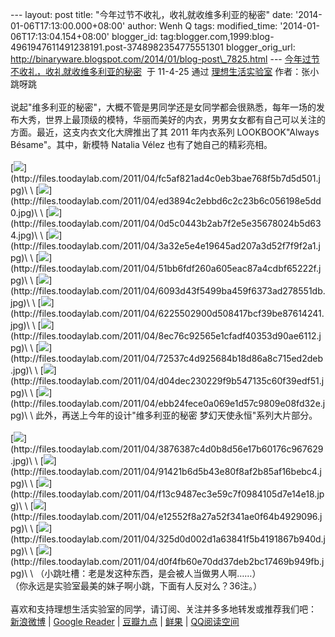 --- layout: post title: "今年过节不收礼，收礼就收维多利亚的秘密" date:
'2014-01-06T17:13:00.000+08:00' author: Wenh Q tags: modified\_time:
'2014-01-06T17:13:04.154+08:00' blogger\_id:
tag:blogger.com,1999:blog-4961947611491238191.post-3748982354775551301
blogger\_orig\_url:
http://binaryware.blogspot.com/2014/01/blog-post\_7825.html ---
[今年过节不收礼，收礼就收维多利亚的秘密](http://www.toodaylab.com/21226)  于
11-4-25 通过 [理想生活实验室](http://www.toodaylab.com/)
作者：张小跳呀跳\
\
说起"维多利亚的秘密"，大概不管是男同学还是女同学都会很熟悉，每年一场的发布大秀，世界上最顶级的模特，华丽而美好的内衣，男男女女都有自己可以关注的方面。最近，这支内衣文化大牌推出了其
2011 年内衣系列 LOOKBOOK"Always Bésame"。其中，新模特 Natalia Vélez
也有了她自己的精彩亮相。\
\
[![](https://images-blogger-opensocial.googleusercontent.com/gadgets/proxy?url=http%3A%2F%2Ffiles.toodaylab.com%2F2011%2F04%2Ffc5af821ad4c0eb3bae768f5b7d5d501.jpg&container=blogger&gadget=a&rewriteMime=image%2F*)](http://files.toodaylab.com/2011/04/fc5af821ad4c0eb3bae768f5b7d5d501.jpg)\
\
[![](https://images-blogger-opensocial.googleusercontent.com/gadgets/proxy?url=http%3A%2F%2Ffiles.toodaylab.com%2F2011%2F04%2Fed3894c2ebbd6c2c23b6c056198e5dd0.jpg&container=blogger&gadget=a&rewriteMime=image%2F*)](http://files.toodaylab.com/2011/04/ed3894c2ebbd6c2c23b6c056198e5dd0.jpg)\
\
[![](https://images-blogger-opensocial.googleusercontent.com/gadgets/proxy?url=http%3A%2F%2Ffiles.toodaylab.com%2F2011%2F04%2F0d5c0443b2ab7f2e5e35678024b5d634.jpg&container=blogger&gadget=a&rewriteMime=image%2F*)](http://files.toodaylab.com/2011/04/0d5c0443b2ab7f2e5e35678024b5d634.jpg)\
\
[![](https://images-blogger-opensocial.googleusercontent.com/gadgets/proxy?url=http%3A%2F%2Ffiles.toodaylab.com%2F2011%2F04%2F3a32e5e4e19645ad207a3d52f7f9f2a1.jpg&container=blogger&gadget=a&rewriteMime=image%2F*)](http://files.toodaylab.com/2011/04/3a32e5e4e19645ad207a3d52f7f9f2a1.jpg)\
\
[![](https://images-blogger-opensocial.googleusercontent.com/gadgets/proxy?url=http%3A%2F%2Ffiles.toodaylab.com%2F2011%2F04%2F51bb6fdf260a605eac87a4cdbf65222f.jpg&container=blogger&gadget=a&rewriteMime=image%2F*)](http://files.toodaylab.com/2011/04/51bb6fdf260a605eac87a4cdbf65222f.jpg)\
\
[![](https://images-blogger-opensocial.googleusercontent.com/gadgets/proxy?url=http%3A%2F%2Ffiles.toodaylab.com%2F2011%2F04%2F6093d43f5499ba459f6373ad278551db.jpg&container=blogger&gadget=a&rewriteMime=image%2F*)](http://files.toodaylab.com/2011/04/6093d43f5499ba459f6373ad278551db.jpg)\
\
[![](https://images-blogger-opensocial.googleusercontent.com/gadgets/proxy?url=http%3A%2F%2Ffiles.toodaylab.com%2F2011%2F04%2F6225502900d508417bcf39be87614241.jpg&container=blogger&gadget=a&rewriteMime=image%2F*)](http://files.toodaylab.com/2011/04/6225502900d508417bcf39be87614241.jpg)\
\
[![](https://images-blogger-opensocial.googleusercontent.com/gadgets/proxy?url=http%3A%2F%2Ffiles.toodaylab.com%2F2011%2F04%2F8ec76c92565e1cfadf40353d90ae6112.jpg&container=blogger&gadget=a&rewriteMime=image%2F*)](http://files.toodaylab.com/2011/04/8ec76c92565e1cfadf40353d90ae6112.jpg)\
\
[![](https://images-blogger-opensocial.googleusercontent.com/gadgets/proxy?url=http%3A%2F%2Ffiles.toodaylab.com%2F2011%2F04%2F72537c4d925684b18d86a8c715ed2deb.jpg&container=blogger&gadget=a&rewriteMime=image%2F*)](http://files.toodaylab.com/2011/04/72537c4d925684b18d86a8c715ed2deb.jpg)\
\
[![](https://images-blogger-opensocial.googleusercontent.com/gadgets/proxy?url=http%3A%2F%2Ffiles.toodaylab.com%2F2011%2F04%2Fd04dec230229f9b547135c60f39edf51.jpg&container=blogger&gadget=a&rewriteMime=image%2F*)](http://files.toodaylab.com/2011/04/d04dec230229f9b547135c60f39edf51.jpg)\
\
[![](https://images-blogger-opensocial.googleusercontent.com/gadgets/proxy?url=http%3A%2F%2Ffiles.toodaylab.com%2F2011%2F04%2Febb24fece0a069e1d57c9809e08fd32e.jpg&container=blogger&gadget=a&rewriteMime=image%2F*)](http://files.toodaylab.com/2011/04/ebb24fece0a069e1d57c9809e08fd32e.jpg)\
\
此外，再送上今年的设计"维多利亚的秘密 梦幻天使永恒"系列大片部分。\
\
[![](https://images-blogger-opensocial.googleusercontent.com/gadgets/proxy?url=http%3A%2F%2Ffiles.toodaylab.com%2F2011%2F04%2F3876387c4d0b8d56e17b60176c967629.jpg&container=blogger&gadget=a&rewriteMime=image%2F*)](http://files.toodaylab.com/2011/04/3876387c4d0b8d56e17b60176c967629.jpg)\
\
[![](https://images-blogger-opensocial.googleusercontent.com/gadgets/proxy?url=http%3A%2F%2Ffiles.toodaylab.com%2F2011%2F04%2F91421b6d5b43e80f8af2b85af16bebc4.jpg&container=blogger&gadget=a&rewriteMime=image%2F*)](http://files.toodaylab.com/2011/04/91421b6d5b43e80f8af2b85af16bebc4.jpg)\
\
[![](https://images-blogger-opensocial.googleusercontent.com/gadgets/proxy?url=http%3A%2F%2Ffiles.toodaylab.com%2F2011%2F04%2Ff13c9487ec3e59c7f0984105d7e14e18.jpg&container=blogger&gadget=a&rewriteMime=image%2F*)](http://files.toodaylab.com/2011/04/f13c9487ec3e59c7f0984105d7e14e18.jpg)\
\
[![](https://images-blogger-opensocial.googleusercontent.com/gadgets/proxy?url=http%3A%2F%2Ffiles.toodaylab.com%2F2011%2F04%2Fe12552f8a27a52f341ae0f64b4929096.jpg&container=blogger&gadget=a&rewriteMime=image%2F*)](http://files.toodaylab.com/2011/04/e12552f8a27a52f341ae0f64b4929096.jpg)\
\
[![](https://images-blogger-opensocial.googleusercontent.com/gadgets/proxy?url=http%3A%2F%2Ffiles.toodaylab.com%2F2011%2F04%2F325d0d002d1a63841f5b4191867b940d.jpg&container=blogger&gadget=a&rewriteMime=image%2F*)](http://files.toodaylab.com/2011/04/325d0d002d1a63841f5b4191867b940d.jpg)\
\
[![](https://images-blogger-opensocial.googleusercontent.com/gadgets/proxy?url=http%3A%2F%2Ffiles.toodaylab.com%2F2011%2F04%2Fd0f4fb60e70dd37deb2bc17469b949fb.jpg&container=blogger&gadget=a&rewriteMime=image%2F*)](http://files.toodaylab.com/2011/04/d0f4fb60e70dd37deb2bc17469b949fb.jpg)\
\
（小跳吐槽：老是发这种东西，是会被人当做男人啊……）\
（你永远是实验室最美的妹子啊小跳，下面有人反对么？36注。）\
\
喜欢和支持理想生活实验室的同学，请订阅、关注并多多地转发或推荐我们吧：\
[新浪微博](http://t.sina.com.cn/toodaylab) | [Google
Reader](http://fusion.google.com/add?feedurl=http://www.toodaylab.com/feed)
| [豆瓣九点](http://9.douban.com/subject/9378031/) |
[鲜果](http://www.xianguo.com/subscribe.php?url=http://www.toodaylab.com/feed/atom)
|
[QQ阅读空间](http://mail.qq.com/cgi-bin/feed?u=http://feeds.feedburner.com/toodaylab)
